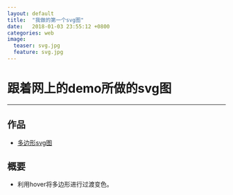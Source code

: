 ```yaml
---
layout: default
title:  "我做的第一个svg图"
date:   2018-01-03 23:55:12 +0800
categories: web
image:
  teaser: svg.jpg
  feature: svg.jpg
---
```

# 跟着网上的demo所做的svg图
---

## 作品
- <a href="https://yangyulin995.github.io/portfolio/svg/">多边形svg图</a>

## 概要
- 利用hover将多边形进行过渡变色。